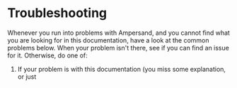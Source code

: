 # Troubleshooting
Whenever you run into problems with Ampersand, and you cannot find what you are looking for in this documentation, have a look at the common problems below. When your problem isn't there, see if you can find an issue for it. Otherwise, do one of:

  1. If your problem is with this documentation (you miss some explanation, or just 